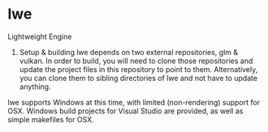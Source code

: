 # lwe
Lightweight Engine

1. Setup & building
  lwe depends on two external repositories, glm & vulkan. In order to build, you will need to 
  clone those repositories and update the project files in this repository to point to them.
  Alternatively, you can clone them to sibling directories of lwe and not have to update anything.

  lwe supports Windows at this time, with limited (non-rendering) support for OSX.
  Windows build projects for Visual Studio are provided, as well as simple makefiles for OSX.
